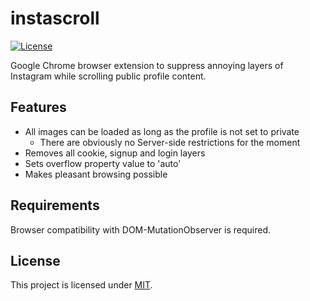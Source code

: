 # instascroll

[![License](https://img.shields.io/badge/License-MIT-blue.svg)](https://github.com/aoephtua/instascroll/blob/master/LICENSE)

Google Chrome browser extension to suppress annoying layers of Instagram while scrolling public profile content.

## Features

* All images can be loaded as long as the profile is not set to private 
    * There are obviously no Server-side restrictions for the moment
* Removes all cookie, signup and login layers
* Sets overflow property value to 'auto'
* Makes pleasant browsing possible

## Requirements

Browser compatibility with DOM-MutationObserver is required.

## License

This project is licensed under [MIT](https://github.com/aoephtua/instascroll/blob/master/LICENSE).